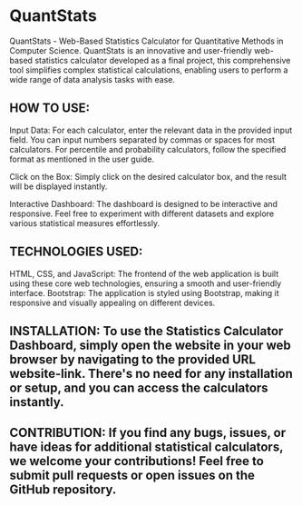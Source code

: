 # QuantStats
QuantStats - Web-Based Statistics Calculator for Quantitative Methods in Computer Science. QuantStats is an innovative and user-friendly web-based statistics calculator developed as a final project, this comprehensive tool simplifies complex statistical calculations, enabling users to perform a wide range of data analysis tasks with ease.

## HOW TO USE:

Input Data: For each calculator, enter the relevant data in the provided input field. You can input numbers separated by commas or spaces for most calculators. For percentile and probability calculators, follow the specified format as mentioned in the user guide.

Click on the Box: Simply click on the desired calculator box, and the result will be displayed instantly.

Interactive Dashboard: The dashboard is designed to be interactive and responsive. Feel free to experiment with different datasets and explore various statistical measures effortlessly.
## TECHNOLOGIES USED: 
HTML, CSS, and JavaScript: The frontend of the web application is built using these core web technologies, ensuring a smooth and user-friendly interface. Bootstrap: The application is styled using Bootstrap, making it responsive and visually appealing on different devices.

## INSTALLATION: To use the Statistics Calculator Dashboard, simply open the website in your web browser by navigating to the provided URL website-link. There's no need for any installation or setup, and you can access the calculators instantly.

## CONTRIBUTION: If you find any bugs, issues, or have ideas for additional statistical calculators, we welcome your contributions! Feel free to submit pull requests or open issues on the GitHub repository.
